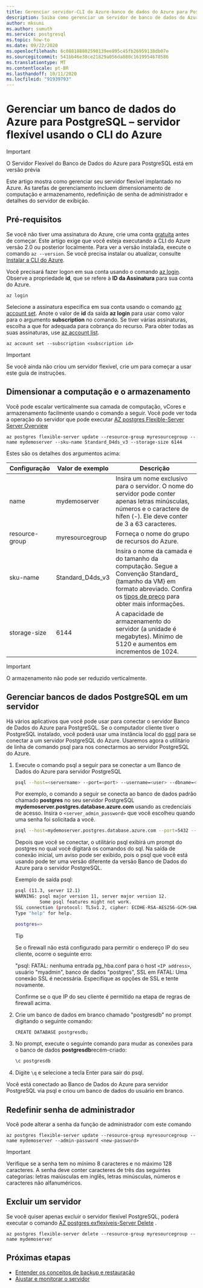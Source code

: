 ```yaml
---
title: Gerenciar servidor-CLI do Azure-banco de dados do Azure para PostgreSQL-servidor flexível
description: Saiba como gerenciar um servidor de banco de dados do Azure para PostgreSQL-flexível do CLI do Azure.
author: mksuni
ms.author: sumuth
ms.service: postgresql
ms.topic: how-to
ms.date: 09/22/2020
ms.openlocfilehash: 6c088188802590139ee895c45fb26959138db07e
ms.sourcegitcommit: 541bb46e38ce21829a056da880c1619954678586
ms.translationtype: MT
ms.contentlocale: pt-BR
ms.lasthandoff: 10/11/2020
ms.locfileid: "91939793"
---
```

# <a name="manage-an-azure-database-for-postgresql---flexible-server-using-the-azure-cli"></a>Gerenciar um banco de dados do Azure para PostgreSQL – servidor flexível usando o CLI do Azure

> [!IMPORTANT]
> O Servidor Flexível do Banco de Dados do Azure para PostgreSQL está em versão prévia

Este artigo mostra como gerenciar seu servidor flexível implantado no Azure. As tarefas de gerenciamento incluem dimensionamento de computação e armazenamento, redefinição de senha de administrador e detalhes do servidor de exibição.

## <a name="prerequisites"></a>Pré-requisitos
Se você não tiver uma assinatura do Azure, crie uma conta [gratuita](https://azure.microsoft.com/free/) antes de começar. Este artigo exige que você esteja executando a CLI do Azure versão 2.0 ou posterior localmente. Para ver a versão instalada, execute o comando `az --version`. Se você precisa instalar ou atualizar, consulte [Instalar a CLI do Azure](/cli/azure/install-azure-cli).

Você precisará fazer logon em sua conta usando o comando [az login](https://docs.microsoft.com/cli/azure/reference-index#az-login). Observe a propriedade **id**, que se refere à **ID da Assinatura** para sua conta do Azure.

```azurecli-interactive
az login
```

Selecione a assinatura específica em sua conta usando o comando [az account set](/cli/azure/account). Anote o valor de **id** da saída **az login** para usar como valor para o argumento **subscription** no comando. Se tiver várias assinaturas, escolha a que for adequada para cobrança do recurso. Para obter todas as suas assinaturas, use [az account list](https://docs.microsoft.com/cli/azure/account#az-account-list).

```azurecli
az account set --subscription <subscription id>
```

> [!Important]
> Se você ainda não criou um servidor flexível, crie um para começar a usar este guia de instruções.

## <a name="scale-compute-and-storage"></a>Dimensionar a computação e o armazenamento

Você pode escalar verticalmente sua camada de computação, vCores e armazenamento facilmente usando o comando a seguir. Você pode ver toda a operação do servidor que pode executar [AZ postgres Flexible-Server Server Overview](https://azure.microsoft.com/services/postgresql/)

```azurecli-interactive
az postgres flexible-server update --resource-group myresourcegroup --name mydemoserver --sku-name Standard_D4ds_v3 --storage-size 6144
```

Estes são os detalhes dos argumentos acima:

**Configuração** | **Valor de exemplo** | **Descrição**
---|---|---
name | mydemoserver | Insira um nome exclusivo para o servidor. O nome do servidor pode conter apenas letras minúsculas, números e o caractere de hífen (-). Ele deve conter de 3 a 63 caracteres.
resource-group | myresourcegroup | Forneça o nome do grupo de recursos do Azure.
sku-name|Standard_D4ds_v3|Insira o nome da camada e do tamanho da computação. Segue a Convenção Standard_ {tamanho da VM} em formato abreviado. Confira os [tipos de preço](../concepts-pricing-tiers.md) para obter mais informações.
storage-size | 6144 | A capacidade de armazenamento do servidor (a unidade é megabytes). Mínimo de 5120 e aumentos em incrementos de 1024.

> [!IMPORTANT]
> O armazenamento não pode ser reduzido verticalmente. 

## <a name="manage-postgresql-databases-on-a-server"></a>Gerenciar bancos de dados PostgreSQL em um servidor

Há vários aplicativos que você pode usar para conectar o servidor Banco de Dados do Azure para PostgreSQL. Se o computador cliente tiver o PostgreSQL instalado, você poderá usar uma instância local do [psql](https://www.postgresql.org/docs/current/static/app-psql.html) para se conectar a um servidor PostgreSQL do Azure. Usaremos agora o utilitário de linha de comando psql para nos conectarmos ao servidor PostgreSQL do Azure.

1. Execute o comando psql a seguir para se conectar a um Banco de Dados do Azure para servidor PostgreSQL

   ```bash
   psql --host=<servername> --port=<port> --username=<user> --dbname=<dbname>
   ```

   Por exemplo, o comando a seguir se conecta ao banco de dados padrão chamado **postgres** no seu servidor PostgreSQL **mydemoserver.postgres.database.azure.com** usando as credenciais de acesso. Insira o `<server_admin_password>` que você escolheu quando uma senha foi solicitada a você.
  
   ```bash
   psql --host=mydemoserver.postgres.database.azure.com --port=5432 --username=myadmin --dbname=postgres
   ```

   Depois que você se conectar, o utilitário psql exibirá um prompt do postgres no qual você digitará os comandos do sql. Na saída de conexão inicial, um aviso pode ser exibido, pois o psql que você está usando pode ter uma versão diferente da versão Banco de Dados do Azure para o servidor PostgreSQL.

   Exemplo de saída psql:

   ```bash
   psql (11.3, server 12.1)
   WARNING: psql major version 11, server major version 12.
            Some psql features might not work.
   SSL connection (protocol: TLSv1.2, cipher: ECDHE-RSA-AES256-GCM-SHA384, bits: 256, compression: off)
   Type "help" for help.

   postgres=>
   ```

   > [!TIP]
   > Se o firewall não está configurado para permitir o endereço IP do seu cliente, ocorre o seguinte erro:
   >
   > "psql: FATAL: nenhuma entrada pg_hba.conf para o host `<IP address>`, usuário "myadmin", banco de dados "postgres", SSL em FATAL: Uma conexão SSL é necessária. Especifique as opções de SSL e tente novamente.
   >
   > Confirme se o que IP do seu cliente é permitido na etapa de regras de firewall acima.

2. Crie um banco de dados em branco chamado "postgresdb" no prompt digitando o seguinte comando:

    ```bash
    CREATE DATABASE postgresdb;
    ```

3. No prompt, execute o seguinte comando para mudar as conexões para o banco de dados **postgresdb**recém-criado:

    ```bash
    \c postgresdb
    ```

4. Digite `\q` e selecione a tecla Enter para sair do psql.

Você está conectado ao Banco de Dados do Azure para servidor PostgreSQL via psql e criou um banco de dados do usuário em branco.

## <a name="reset-admin-password"></a>Redefinir senha de administrador
Você pode alterar a senha da função de administrador com este comando
```azurecli-interactive
az postgres flexible-server update --resource-group myresourcegroup --name mydemoserver --admin-password <new-password>
```

> [!IMPORTANT]
> Verifique se a senha tem no mínimo 8 caracteres e no máximo 128 caracteres.
> A senha deve conter caracteres de três das seguintes categorias: letras maiúsculas em inglês, letras minúsculas, números e caracteres não alfanuméricos.

## <a name="delete-a-server"></a>Excluir um servidor

Se você quiser apenas excluir o servidor flexível PostgreSQL, poderá executar o comando [AZ postgres exflexíveis-Server Delete](/cli/azure/postgres/flexible-server#az-PostgreSQL-flexible-server-delete) .

```azurecli-interactive
az postgres flexible-server delete --resource-group myresourcegroup --name mydemoserver
```

## <a name="next-steps"></a>Próximas etapas

- [Entender os conceitos de backup e restauração](concepts-backup-restore.md)
- [Ajustar e monitorar o servidor](concepts-monitoring.md)
